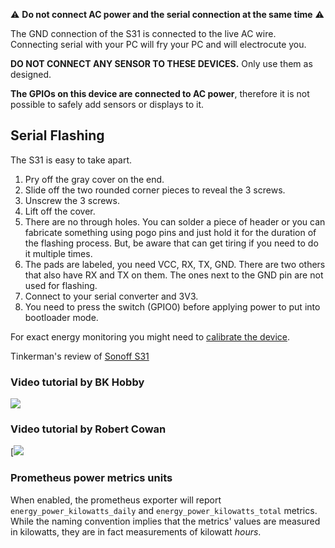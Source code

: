 ⚠️️️ **Do not connect AC power and the serial connection at the same time** ️️️⚠️️️

The GND connection of the S31 is connected to the live AC wire. Connecting serial with your PC will fry your PC and will electrocute you. 

**DO NOT CONNECT ANY SENSOR TO THESE DEVICES.** Only use them as designed. 

**The GPIOs on this device are connected to AC power**, therefore it is not possible to safely add sensors or displays to it. 

## Serial Flashing
The S31 is easy to take apart.
1. Pry off the gray cover on the end.
2. Slide off the two rounded corner pieces to reveal the 3 screws.
3. Unscrew the 3 screws.
4. Lift off the cover.
5. There are no through holes.  You can solder a piece of header or you can fabricate something using pogo pins and just hold it for the duration of the flashing process.  But, be aware that can get tiring if you need to do it multiple times.
6. The pads are labeled, you need VCC, RX, TX, GND.  There are two others that also have RX and TX on them.  The ones next to the GND pin are not used for flashing.
7. Connect to your serial converter and 3V3.
8. You need to press the switch (GPIO0) before applying power to put into bootloader mode.

For exact energy monitoring you might need to [calibrate the device](../Power-Monitoring-Calibration.md).

Tinkerman's review of [Sonoff S31](http://tinkerman.cat/sonoff-s31-now-serious/)

### Video tutorial by BK Hobby
[![](http://img.youtube.com/vi/kKtLKjI4wA0/0.jpg)](http://www.youtube.com/watch?v=kKtLKjI4wA0 "")

### Video tutorial by Robert Cowan
[![](https://youtu.be/IvfiLcHMekQ "")

### Prometheus power metrics units
When enabled, the prometheus exporter will report `energy_power_kilowatts_daily` and `energy_power_kilowatts_total` metrics. While the naming convention implies that the metrics' values are measured in kilowatts, they are in fact measurements of kilowatt _hours_.

